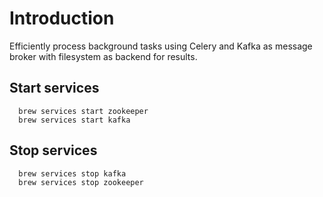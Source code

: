 # Introduction
Efficiently process background tasks using Celery and Kafka as message broker with filesystem as backend for results.

## Start services
```
  brew services start zookeeper
  brew services start kafka
```

## Stop services
```
  brew services stop kafka
  brew services stop zookeeper
```